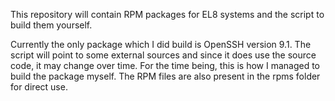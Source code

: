 This repository will contain RPM packages for EL8 systems and the script to build them yourself.

Currently the only package which I did build is OpenSSH version 9.1. The script will point to some external sources and since it does use the source code, it may change over time. For the time being, this is how I managed to build the package myself. The RPM files are also present in the rpms folder for direct use.